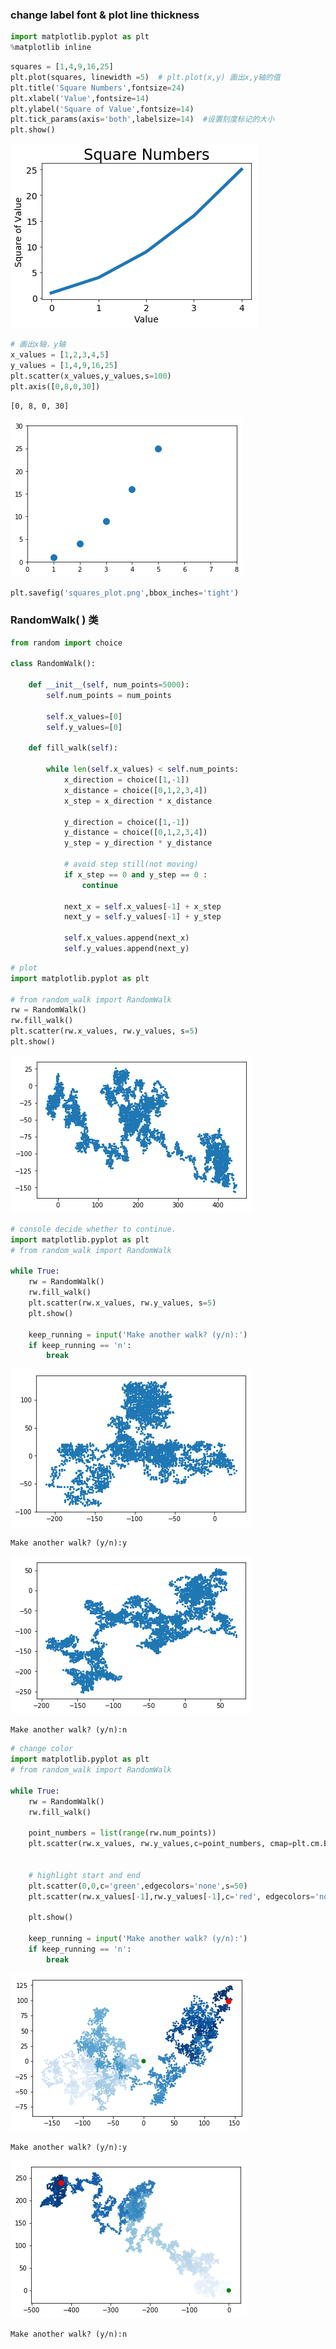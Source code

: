 
### change label font & plot line thickness


```python
import matplotlib.pyplot as plt 
%matplotlib inline
```


```python
squares = [1,4,9,16,25]
plt.plot(squares, linewidth =5)  # plt.plot(x,y) 画出x,y轴的值
plt.title('Square Numbers',fontsize=24)
plt.xlabel('Value',fontsize=14)
plt.ylabel('Square of Value',fontsize=14)
plt.tick_params(axis='both',labelsize=14)  #设置刻度标记的大小
plt.show()
```


![png](output_2_0.png)



```python
# 画出x轴，y轴
x_values = [1,2,3,4,5]
y_values = [1,4,9,16,25]
plt.scatter(x_values,y_values,s=100)
plt.axis([0,8,0,30])
```




    [0, 8, 0, 30]




![png](output_3_1.png)



```python
plt.savefig('squares_plot.png',bbox_inches='tight')
```

### RandomWalk( ) 类 


```python
from random import choice

class RandomWalk():
    
    def __init__(self, num_points=5000):
        self.num_points = num_points
        
        self.x_values=[0]
        self.y_values=[0]
        
    def fill_walk(self):
        
        while len(self.x_values) < self.num_points:
            x_direction = choice([1,-1])
            x_distance = choice([0,1,2,3,4])
            x_step = x_direction * x_distance
            
            y_direction = choice([1,-1])
            y_distance = choice([0,1,2,3,4])
            y_step = y_direction * y_distance
            
            # avoid step still(not moving)
            if x_step == 0 and y_step == 0 :
                continue
            
            next_x = self.x_values[-1] + x_step
            next_y = self.y_values[-1] + y_step
            
            self.x_values.append(next_x)
            self.y_values.append(next_y)
```


```python
# plot
import matplotlib.pyplot as plt

# from random_walk import RandomWalk
rw = RandomWalk()
rw.fill_walk()
plt.scatter(rw.x_values, rw.y_values, s=5)
plt.show()
```


![png](output_7_0.png)



```python
# console decide whether to continue.
import matplotlib.pyplot as plt
# from random_walk import RandomWalk

while True:
    rw = RandomWalk()
    rw.fill_walk()
    plt.scatter(rw.x_values, rw.y_values, s=5)
    plt.show()
    
    keep_running = input('Make another walk? (y/n):')
    if keep_running == 'n':
        break
```


![png](output_8_0.png)


    Make another walk? (y/n):y
    


![png](output_8_2.png)


    Make another walk? (y/n):n
    


```python
# change color 
import matplotlib.pyplot as plt
# from random_walk import RandomWalk

while True:
    rw = RandomWalk()
    rw.fill_walk()
    
    point_numbers = list(range(rw.num_points))
    plt.scatter(rw.x_values, rw.y_values,c=point_numbers, cmap=plt.cm.Blues, edgecolor='none', s=8)
    
    
    # highlight start and end
    plt.scatter(0,0,c='green',edgecolors='none',s=50)
    plt.scatter(rw.x_values[-1],rw.y_values[-1],c='red', edgecolors='none', s=80)
    
    plt.show()
    
    keep_running = input('Make another walk? (y/n):')
    if keep_running == 'n':
        break
```


![png](output_9_0.png)


    Make another walk? (y/n):y
    


![png](output_9_2.png)


    Make another walk? (y/n):n
    
